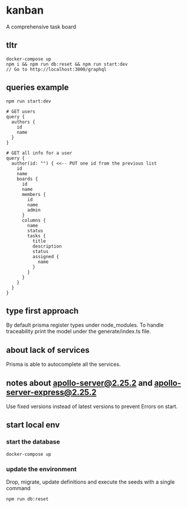 # kanban

A comprehensive task board

## tltr

```
docker-compose up
npm i && npm run db:reset && npm run start:dev
// Go to http://localhost:3000/graphql
```

## queries example

```
npm run start:dev

# GET users
query {
  authors {
    id
    name
  }
}

# GET all info for a user
query {
  author(id: "") { <<-- PUT one id from the previous list
    id
    name
    boards {
      id
      name
      members {
        id
        name
        admin
      }
      columns {
        name
        status
        tasks {
          title
          description
          status
          assigned {
            name
          }
        }
      }
    }
  }
}

```

## type first approach

By default prisma register types under node_modules. To handle traceability print the model under the generate/index.ts file.

## about lack of services

Prisma is able to autocomplete all the services.

## notes about apollo-server@2.25.2 and apollo-server-express@2.25.2

Use fixed versions instead of latest versions to prevent Errors on start.

## start local env

### start the database

```
docker-compose up
```

### update the environment

Drop, migrate, update definitions and execute the seeds with a single command

```
npm run db:reset
```
